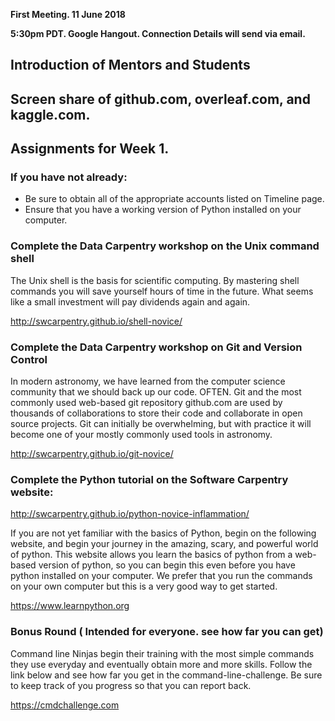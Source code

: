 **First Meeting. 11 June 2018**

**5:30pm PDT. Google Hangout. Connection Details will send via email.**

## Introduction of Mentors and Students

## Screen share of github.com, overleaf.com, and kaggle.com.

## Assignments for Week 1.

### If you have not already:
 * Be sure to obtain all of the appropriate accounts listed on Timeline page. 
 * Ensure that you have a working version of Python installed on your computer.

### Complete the Data Carpentry workshop on the Unix command shell
The Unix shell is the basis for scientific computing. By mastering shell commands you will save 
yourself hours of time in the future. What seems like a small investment will pay dividends again and again.

http://swcarpentry.github.io/shell-novice/

### Complete the Data Carpentry workshop on Git and Version Control
In modern astronomy, we have learned from the computer science community that we should back up our code. OFTEN.
Git and the most commonly used web-based git repository github.com are used by thousands of collaborations to
store their code and collaborate in open source projects. Git can initially be overwhelming, but with practice
it will become one of your mostly commonly used tools in astronomy.

http://swcarpentry.github.io/git-novice/


### Complete the Python tutorial on the Software Carpentry website:

http://swcarpentry.github.io/python-novice-inflammation/

If you are not yet familiar with the basics of Python, begin on the following website, and begin your
journey in the amazing, scary, and powerful world of python. This website allows you learn the basics
of python from a web-based version of python, so you can begin this even before you have python installed
on your computer. We prefer that you run the commands on your own computer but this is a very good way to
get started.

https://www.learnpython.org

### Bonus Round ( Intended for everyone. see how far you can get)
Command line Ninjas begin their training with the most simple commands they use everyday and eventually obtain 
more and more skills. Follow the link below and see how far you get in the command-line-challenge. Be sure to
keep track of you progress so that you can report back. 

https://cmdchallenge.com
